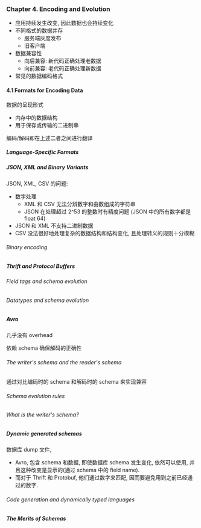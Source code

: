 ### Chapter 4. Encoding and Evolution

- 应用持续发生改变, 因此数据也会持续变化
- 不同格式的数据并存
  - 服务端灰度发布
  - 旧客户端
- 数据兼容性
  - 向后兼容: 新代码正确处理老数据
  - 向前兼容: 老代码正确处理新数据
- 常见的数据编码格式



#### 4.1 Formats for Encoding Data

数据的呈现形式

- 内存中的数据结构
- 用于保存或传输的二进制串

编码/解码即在上述二者之间进行翻译



##### Language-Specific Formats



##### JSON, XML and Binary Variants

JSON, XML, CSV 的问题:

- 数字处理
  - XML 和 CSV 无法分辨数字和由数组成的字符串
  - JSON 在处理超过 2^53 的整数时有精度问题 (JSON 中的所有数字都是 float 64)
- JSON 和 XML 不支持二进制数据
- CSV 没法很好地处理复杂的数据结构和结构变化, 且处理转义的规则十分模糊



###### Binary encoding



##### Thrift and Protocol Buffers



###### Field tags and schema evolution



###### Datatypes and schema evolution



##### Avro

几乎没有 overhead

依赖 schema 确保解码的正确性



###### The writer's schema and the reader's schema

通过对比编码时的 schema 和解码时的 schema 来实现兼容



###### Schema evolution rules



###### What is the writer's schema?



##### Dynamic generated schemas

数据库 dump 文件, 

- Avro, 包含 schema 和数据, 即使数据库 schema 发生变化, 依然可以使用, 并且这种改变是显示的(通过 schema 中的 field name).
- 而对于 Thrift 和 Protobuf, 他们通过数字来匹配, 因而要避免用到之前已经通过的数字.



###### Code generation and dynamically typed languages



##### The Merits of Schemas





